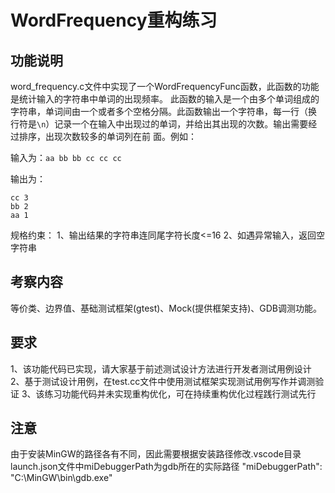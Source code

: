 # WordFrequency重构练习

## 功能说明

word_frequency.c文件中实现了一个WordFrequencyFunc函数，此函数的功能是统计输入的字符串中单词的出现频率。
此函数的输入是一个由多个单词组成的字符串，单词间由一个或者多个空格分隔。此函数输出一个字符串，每一行（换
行符是`\n`）记录一个在输入中出现过的单词，并给出其出现的次数。输出需要经过排序，出现次数较多的单词列在前
面。例如：

输入为：`aa bb bb cc cc cc `

输出为：
```
cc 3
bb 2
aa 1
```

规格约束：
1、输出结果的字符串连同尾字符长度<=16
2、如遇异常输入，返回空字符串

## 考察内容

等价类、边界值、基础测试框架(gtest)、Mock(提供框架支持)、GDB调测功能。

## 要求

1、该功能代码已实现，请大家基于前述测试设计方法进行开发者测试用例设计
2、基于测试设计用例，在test.cc文件中使用测试框架实现测试用例写作并调测验证
3、该练习功能代码并未实现重构优化，可在持续重构优化过程践行测试先行

## 注意
由于安装MinGW的路径各有不同，因此需要根据安装路径修改.vscode目录launch.json文件中miDebuggerPath为gdb所在的实际路径
"miDebuggerPath": "C:\\MinGW\\bin\\gdb.exe"

